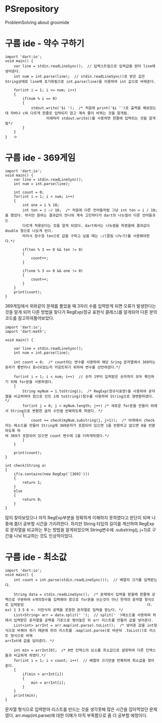 # PSrepository
ProblemSolving about groomide

# 구름 ide - 약수 구하기

	import 'dart:io';
	void main() {
		var line = stdin.readLineSync();  // 입력스트림으로 입력값을 받아 line에 넣어준다.
		int num = int.parse(line);  // stdin.readLineSync()로 받은 값은 String상태로 line에 초기화됨으로 int.parse(line)을 이용하여 int 값으로 바꿔준다.
		
		for(int i = 1; i <= num; i++)
		{
			if(num % i == 0)
			{
				stdout.write('$i ');  /* 처음에 print('$i '')로 출력을 해보았는데 자바나 c와 다르게 한줄로 입력되지 않고 계속 줄이 바뀌는 것을 알게됨. 
				       이에따라 stdout.write()를 사용하면 한줄에 입력되는 것을 알게됨*/
			}
		}
	}	ㅇ

# 구름 ide - 369게임

	import 'dart:io';
	void main() {
		var line = stdin.readLineSync();
		int num = int.parse(line);

		int count = 0;
		for(int i = 1; i < num; i++)
		{
			int one = i % 10;
			int ten = i ~/ 10;  /* 처음에 다른 언어들처럼 그냥 int ten = i / 10;을 했었다. 하지만 원하는 결과값이 안나와 계속 고민하다가 dart의 나눗셈이 다른 언어들과는 
			다르게 적용된다는 것을 알게 되었다. dart에서는 나눗셈을 하였을때 결과값이 double 형으로 나오게 된다. 
			따라서 정수형 ten으로 값을 구하고 싶을 때는 ~/(잘림 나누기)를 사용해야한다.*/
			
			if(ten % 3 == 0 && ten != 0)
			{
				count++;
			}

			if(one % 3 == 0 && one != 0)
			{
				count++;
			}
		}
		print(count);
	}
369게임에서 위와같이 문제를 풀었을 때 3자리 수를 입력받게 되면 오류가 발생한다는 것을 알게 되어 다른 방법을 찾다가 RegExp(정규 표현식 클래스)를 알게되어 다른 분의 코드를 참고하여풀어보았다.

	import 'dart:io';
	import 'dart:math';

	void main() {

		var line = stdin.readLineSync();
		int num = int.parse(line);

		int count = 0;  /* count라는 변수를 사용하여 해당 Sring 문자열에서 369라는 문자가 몇번이나 표시되었는지 카운트하기 위하여 변수를 선언하였다.*/

		for(int i = 1; i < num; i++)  // 숫자 1부터 입력받은 숫자까지 모두 확인하기 위해 for문을 사용하였다.
		{
			String myNum = i.toString();  /* RegExp(정규식표현)을 사용하여 문자열을 비교하여야 함으로 인트 i에 toString()함수를 사용하여 String으로 형변환하였다. */
			for(int j = 0; j < myNum.length; j++) /* 새로운 for문을 만들어 위에서 String으로 변환한 글자 수만큼 반복하도록 하였다. */
			{
				count += check(myNum.substring(j, j+1));  /* 아래에서 check라는 메소드를 만들어 String에 369문자가 포함되어 있으면 1을 반환하고 없으면 0을 반환하도록 하                                                                              여 369가 포함되어 있으면 count 변수에 1을 더하게하였다.*/
			}
		}

		print(count);
	}

	int check(String a)
	{
		if(a.contains(new RegExp('[369]')))
		{
			return 1;
		}
		else
		{
			return 0;
		}
	}
많이 찾아보았으나 아직 RegExp부분을 정확하게 이해하지 못하였다고 판단이 되며 나중에 좀더 공부할 시간을 가지려한다. 하지만 String 타입의 길이를 계산하여 RegExp로 문자열을 비교하는 푸는 방법을 알게되었으며 String변수에 .substring(j, j+1)로 구간을 나눠 비교하는 것도 인상적이었다. 
	
# 구름 ide - 최소값

	import 'dart:io';
	void main() {
		int count = int.parse(stdin.readLineSync());  // 배열의 크기를 입력받는다.

		String data = stdin.readLineSync();  /* 문제에서 입력을 받을때 한줄에 공백으로 구분하여 n개의정수를 입력해야 함으로 for문을 쓰는것이 아닌 한개의 문자열 형식으로 입력받았                                                         다. ex) 1 3 5 6 <- 이런식의 공백을 포함한 문자열로 입력을 받는다. */
		List<String> arr = data.split(' ');  // split(' ')메소드를 사용하여 위에서 입력받은 문자열을 공백을 기준으로 찢어놓은 뒤 arr 리스트를 만들어 값을 넣어준다. 
		List<int> arrInt = arr.map(int.parse).toList();  /* 넣어준 값을 int형식으로 바꿔야 하기 때문에 위의 리스트를 .map(int.parse)로 바꾼뒤 .toList()로 리스트 형식으로 바꿔                                                                     arrInt에 값을 담아준다. */

		int min = arrInt[0];  /* 0번 인덱스의 요소를 최소값으로 설정하여 다른 인덱스들과 비교하게 하였다.*/
		for(int i = 1; i < count; i++)  // 배열의 크기만큼 반복하여 최소값을 찾아준다.
		{
			if(min > arrInt[i])
			{
				min = arrInt[i];
			}
		}
		print(min);
	}
문자열 형식으로 입력받아 리스트를 만드는 것을 생각못해 많은 시간을 잡아먹었던 문제였다. arr.map(int.parse)에 대한 이해가 아직 부족함으로 좀 더 공부할 예정이다. 
